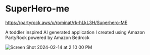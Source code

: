 # SuperHero-me
https://partyrock.aws/u/rominat/rk-hLkL3H/Superhero-ME

A toddler inspired AI generated application I created using Amazon PartyRock powered by Amazon Bedrock


![Screen Shot 2024-02-14 at 2 10 00 PM](https://github.com/rominat/SuperHero-me/assets/40639100/14268ecb-631f-410e-87f6-2aa434bcedce)
